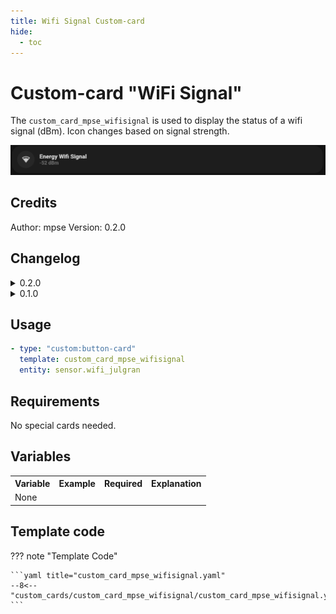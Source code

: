 ```yaml
---
title: Wifi Signal Custom-card
hide:
  - toc
---
```


<!-- markdownlint-disable MD046 -->

# Custom-card "WiFi Signal"

The `custom_card_mpse_wifisignal` is used to display the status of a wifi signal (dBm). Icon changes based on signal strength.

![WiFi Signal](../../docs/assets/img/custom_wifisignal.png)

## Credits

Author: mpse
Version: 0.2.0

## Changelog

<details>
<summary>0.2.0</summary>
Cleanup and updated documentation.
</details>
<details>
<summary>0.1.0</summary>
Initial release.
</details>

## Usage

```yaml
- type: "custom:button-card"
  template: custom_card_mpse_wifisignal
  entity: sensor.wifi_julgran
```

## Requirements

No special cards needed.

## Variables

<table>
<tr>
<th>Variable</th>
<th>Example</th>
<th>Required</th>
<th>Explanation</th>
</tr>
<tr>
<td>None</td>
<td></td>
<td></td>
<td></td>
</tr>
</table>

## Template code

??? note "Template Code"

    ```yaml title="custom_card_mpse_wifisignal.yaml"
    --8<-- "custom_cards/custom_card_mpse_wifisignal/custom_card_mpse_wifisignal.yaml"
    ```
